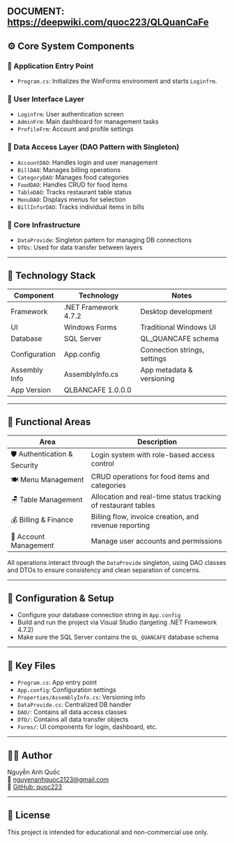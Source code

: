 DOCUMENT: https://deepwiki.com/quoc223/QLQuanCaFe
---

## ⚙️ Core System Components

### 🔹 Application Entry Point
- `Program.cs`: Initializes the WinForms environment and starts `Loginfrm`.

### 🔹 User Interface Layer
- `Loginfrm`: User authentication screen
- `AdminFrm`: Main dashboard for management tasks
- `ProfileFrm`: Account and profile settings

### 🔹 Data Access Layer (DAO Pattern with Singleton)
- `AccountDAO`: Handles login and user management
- `BillDAO`: Manages billing operations
- `CategoryDAO`: Manages food categories
- `FoodDAO`: Handles CRUD for food items
- `TableDAO`: Tracks restaurant table status
- `MenuDAO`: Displays menus for selection
- `BillInforDAO`: Tracks individual items in bills

### 🔹 Core Infrastructure
- `DataProvide`: Singleton pattern for managing DB connections
- `DTOs`: Used for data transfer between layers

---

## 🧰 Technology Stack

| Component        | Technology          | Notes                           |
|------------------|---------------------|----------------------------------|
| Framework        | .NET Framework 4.7.2| Desktop development              |
| UI               | Windows Forms       | Traditional Windows UI          |
| Database         | SQL Server          | QL_QUANCAFE schema               |
| Configuration    | App.config          | Connection strings, settings    |
| Assembly Info    | AssemblyInfo.cs     | App metadata & versioning       |
| App Version      | QLBANCAFE 1.0.0.0   |                                 |

---

## 🧩 Functional Areas

| Area                        | Description                                                                 |
|-----------------------------|-----------------------------------------------------------------------------|
| 🛡️ Authentication & Security | Login system with role-based access control                                |
| 🍽️ Menu Management           | CRUD operations for food items and categories                              |
| 🪑 Table Management          | Allocation and real-time status tracking of restaurant tables               |
| 💰 Billing & Finance         | Billing flow, invoice creation, and revenue reporting                       |
| 👤 Account Management        | Manage user accounts and permissions                                        |

All operations interact through the `DataProvide` singleton, using DAO classes and DTOs to ensure consistency and clean separation of concerns.

---

## 📝 Configuration & Setup

- Configure your database connection string in `App.config`
- Build and run the project via Visual Studio (targeting .NET Framework 4.7.2)
- Make sure the SQL Server contains the `QL_QUANCAFE` database schema

---

## 📁 Key Files

- `Program.cs`: App entry point
- `App.config`: Configuration settings
- `Properties/AssemblyInfo.cs`: Versioning info
- `DataProvide.cs`: Centralized DB handler
- `DAO/`: Contains all data access classes
- `DTO/`: Contains all data transfer objects
- `Forms/`: UI components for login, dashboard, etc.

---

## 👨‍💻 Author

Nguyễn Anh Quốc  
📧 nguyenanhquoc2123@gmail.com  
🔗 [GitHub: quoc223](https://github.com/quoc223)

---

## 📜 License

This project is intended for educational and non-commercial use only.
